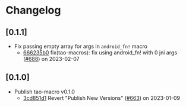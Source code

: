 # Changelog

## \[0.1.1]

- Fix passing empty array for args in `android_fn!` macro
  - [666235b0](https://github.com/tauri-apps/tao/commit/666235b0e1fce0ca286c194aa75422021a6f0c4b) fix(tao-macros): fix using android_fn! with 0 jni args ([#688](https://github.com/tauri-apps/tao/pull/688)) on 2023-02-07

## \[0.1.0]

- Publish tao-macro v0.1.0
  - [3cd851d1](https://github.com/tauri-apps/tao/commit/3cd851d14126c305964b957eeb4f9ed0011d96cb) Revert "Publish New Versions" ([#663](https://github.com/tauri-apps/tao/pull/663)) on 2023-01-09

